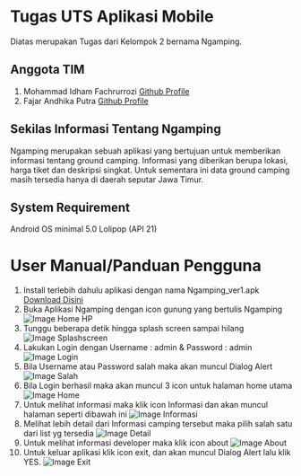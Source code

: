 # Tugas UTS Aplikasi Mobile
Diatas merupakan Tugas dari Kelompok 2 bernama Ngamping. 

## Anggota TIM 
1. Mohammad Idham Fachrurrozi [Github Profile](https://github.com/idhamozi)
2. Fajar Andhika Putra [Github Profile](https://github.com/FjDhika)

## Sekilas Informasi Tentang Ngamping
Ngamping merupakan sebuah aplikasi yang bertujuan untuk memberikan informasi tentang ground camping. Informasi yang diberikan berupa lokasi, harga tiket dan deskripsi singkat. Untuk sementara ini data ground camping masih tersedia hanya di daerah seputar Jawa Timur.

## System Requirement
Android OS minimal 5.0 Lolipop (API 21)

# User Manual/Panduan Pengguna
1. Install terlebih dahulu aplikasi dengan nama Ngamping_ver1.apk [Download Disini](https://github.com/idhamozi/Ngamping/raw/master/app/release/Ngamping_ver1.apk)
2. Buka Aplikasi Ngamping dengan icon gunung yang bertulis Ngamping
![Image Home HP](https://github.com/idhamozi/Mobile_Apps/blob/master/ss/WhatsApp%20Image%202019-10-21%20at%2017.23.28.jpeg)
3. Tunggu beberapa detik hingga splash screen sampai hilang
![Image Splashscreen](https://github.com/idhamozi/Mobile_Apps/blob/master/ss/WhatsApp%20Image%202019-10-15%20at%2018.51.20%20(6).jpeg)
4. Lakukan Login dengan Username : admin & Password : admin
![Image Login](https://github.com/idhamozi/Mobile_Apps/blob/master/ss/WhatsApp%20Image%202019-10-15%20at%2018.51.20%20(5).jpeg)
5. Bila Username atau Password salah maka akan muncul Dialog Alert
![Image Salah](https://github.com/idhamozi/Mobile_Apps/blob/master/ss/WhatsApp%20Image%202019-10-15%20at%2018.51.20%20(4).jpeg)
6. Bila Login berhasil maka akan muncul 3 icon untuk halaman home utama
![Image Home](https://github.com/idhamozi/Mobile_Apps/blob/master/ss/WhatsApp%20Image%202019-10-15%20at%2018.51.20%20(3).jpeg)
7. Untuk melihat informasi maka klik icon Informasi dan akan muncul halaman seperti dibawah ini
![Image Informasi](https://github.com/idhamozi/Mobile_Apps/blob/master/ss/WhatsApp%20Image%202019-10-15%20at%2018.51.20%20(2).jpeg)
8. Melihat lebih detail dari Informasi camping tersebut maka pilih salah satu dari list yg tersedia
![Image Detail](https://github.com/idhamozi/Mobile_Apps/blob/master/ss/WhatsApp%20Image%202019-10-15%20at%2018.51.20%20(1).jpeg)
9. Untuk melihat informasi developer maka klik icon about
![Image About](https://github.com/idhamozi/Mobile_Apps/blob/master/ss/WhatsApp%20Image%202019-10-20%20at%2014.23.27.jpeg)
10. Untuk keluar aplikasi klik icon exit, dan akan muncul Dialog Alert lalu klik YES.
![Image Exit](https://github.com/idhamozi/Mobile_Apps/blob/master/ss/WhatsApp%20Image%202019-10-15%20at%2018.51.20.jpeg)
